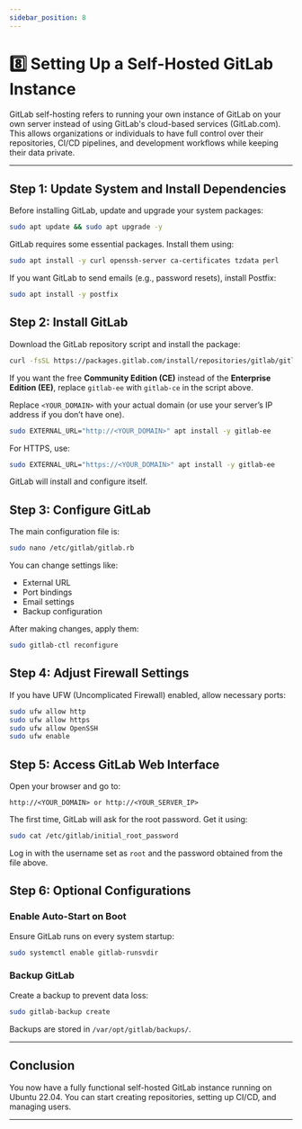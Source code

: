 ```yaml
---
sidebar_position: 8
---
```


# 8️⃣ Setting Up a Self-Hosted GitLab Instance

GitLab self-hosting refers to running your own instance of GitLab on your own server instead of using GitLab's cloud-based services (GitLab.com). This allows organizations or individuals to have full control over their repositories, CI/CD pipelines, and development workflows while keeping their data private.

---

## Step 1: Update System and Install Dependencies

Before installing GitLab, update and upgrade your system packages:

```bash
sudo apt update && sudo apt upgrade -y
```

GitLab requires some essential packages. Install them using:

```bash
sudo apt install -y curl openssh-server ca-certificates tzdata perl
```

If you want GitLab to send emails (e.g., password resets), install Postfix:

```bash
sudo apt install -y postfix
```

## Step 2: Install GitLab

Download the GitLab repository script and install the package:

```bash
curl -fsSL https://packages.gitlab.com/install/repositories/gitlab/gitlab-ee/script.deb.sh | sudo bash
```

If you want the free **Community Edition (CE)** instead of the **Enterprise Edition (EE)**, replace `gitlab-ee` with `gitlab-ce` in the script above.

Replace `<YOUR_DOMAIN>` with your actual domain (or use your server’s IP address if you don’t have one).

```bash
sudo EXTERNAL_URL="http://<YOUR_DOMAIN>" apt install -y gitlab-ee
```

For HTTPS, use:

```bash
sudo EXTERNAL_URL="https://<YOUR_DOMAIN>" apt install -y gitlab-ee
```

GitLab will install and configure itself.

## Step 3: Configure GitLab

The main configuration file is:

```bash
sudo nano /etc/gitlab/gitlab.rb
```

You can change settings like:
- External URL
- Port bindings
- Email settings
- Backup configuration

After making changes, apply them:

```bash
sudo gitlab-ctl reconfigure
```

## Step 4: Adjust Firewall Settings

If you have UFW (Uncomplicated Firewall) enabled, allow necessary ports:

```bash
sudo ufw allow http
sudo ufw allow https
sudo ufw allow OpenSSH
sudo ufw enable
```

## Step 5: Access GitLab Web Interface 

Open your browser and go to:

```
http://<YOUR_DOMAIN> or http://<YOUR_SERVER_IP>
```

The first time, GitLab will ask for the root password. Get it using:

```bash
sudo cat /etc/gitlab/initial_root_password
```

Log in with the username set as `root` and the password obtained from the file above.

## Step 6: Optional Configurations

### Enable Auto-Start on Boot

Ensure GitLab runs on every system startup:

```bash
sudo systemctl enable gitlab-runsvdir
```

### Backup GitLab

Create a backup to prevent data loss:

```bash
sudo gitlab-backup create
```

Backups are stored in `/var/opt/gitlab/backups/`.

---

## Conclusion

You now have a fully functional self-hosted GitLab instance running on Ubuntu 22.04. You can start creating repositories, setting up CI/CD, and managing users.

---